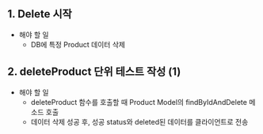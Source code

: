 ## 1. Delete 시작
* 해야 할 일
  * DB에 특정 Product 데이터 삭제

## 2. deleteProduct 단위 테스트 작성 (1)
* 해야 할 일
  * deleteProduct 함수를 호출할 때 Product Model의 findByIdAndDelete 메소드 호출
  * 데이터 삭제 성공 후, 성공 status와 deleted된 데이터를 클라이언트로 전송
